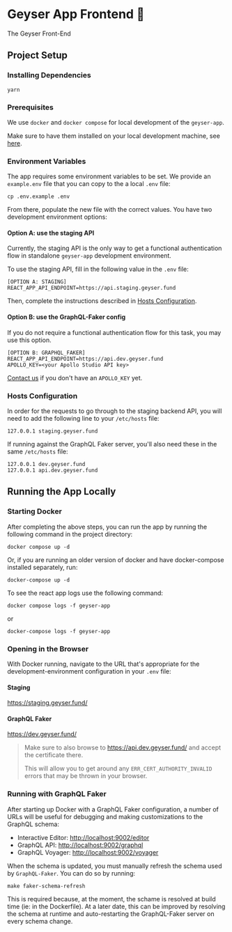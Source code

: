 # Geyser App Frontend 🌊

The Geyser Front-End

## Project Setup

### Installing Dependencies

```shell
yarn
```

### Prerequisites

We use `docker` and `docker compose` for local development of the `geyser-app`.

Make sure to have them installed on your local development machine, see [here](https://docs.docker.com/get-docker/).

### Environment Variables

The app requires some environment variables to be set. We provide an `example.env` file that you can copy to the a local `.env` file:

```shell
cp .env.example .env
```

From there, populate the new file with the correct values. You have two development environment options:

#### Option A: use the staging API

Currently, the staging API is the only way to get a functional authentication flow in standalone `geyser-app` development environment.

To use the staging API, fill in the following value in the `.env` file:

```shell
[OPTION A: STAGING]
REACT_APP_API_ENDPOINT=https://api.staging.geyser.fund
```

Then, complete the instructions described in [Hosts Configuration](#hosts-configuration).

#### Option B: use the GraphQL-Faker config

If you do not require a functional authentication flow for this task, you may use this option.

```shell
[OPTION B: GRAPHQL_FAKER]
REACT_APP_API_ENDPOINT=https://api.dev.geyser.fund
APOLLO_KEY=<your Apollo Studio API key>
```

[Contact us](email:admin@geyser.fund) if you don't have an `APOLLO_KEY` yet.

### Hosts Configuration

In order for the requests to go through to the staging backend API, you will need to add the following line to your `/etc/hosts` file:

```shell
127.0.0.1 staging.geyser.fund
```

If running against the GraphQL Faker server, you'll also need these in the same `/etc/hosts` file:

```shell
127.0.0.1 dev.geyser.fund
127.0.0.1 api.dev.geyser.fund
```

## Running the App Locally

### Starting Docker

After completing the above steps, you can run the app by running the following command in the project directory:

```shell
docker compose up -d
```

Or, if you are running an older version of docker and have docker-compose installed separately, run:

```shell
docker-compose up -d
```

To see the react app logs use the following command:

```shell
docker compose logs -f geyser-app
```

or

```shell
docker-compose logs -f geyser-app
```

### Opening in the Browser

With Docker running, navigate to the URL that's appropriate for the development-environment configuration in your `.env` file:

#### Staging

<https://staging.geyser.fund/>

#### GraphQL Faker

<https://dev.geyser.fund/>

> Make sure to also browse to <https://api.dev.geyser.fund/> and accept the certificate there.
>
> This will allow you to get around any `ERR_CERT_AUTHORITY_INVALID` errors that may be thrown in your browser.

### Running with GraphQL Faker

After starting up Docker with a GraphQL Faker configuration, a number of URLs will be
useful for debugging and making customizations to the GraphQL schema:

- Interactive Editor: <http://localhost:9002/editor>
- GraphQL API: <http://localhost:9002/graphql>
- GraphQL Voyager: <http://localhost:9002/voyager>

When the schema is updated, you must manually refresh the schema used by `GraphQL-Faker`. You can do so by running:

`make faker-schema-refresh`

This is required because, at the moment, the schame is resolved at build time (ie: in the Dockerfile). At a later date,
this can be improved by resolving the schema at runtime and auto-restarting the GraphQL-Faker server on every schema change.
